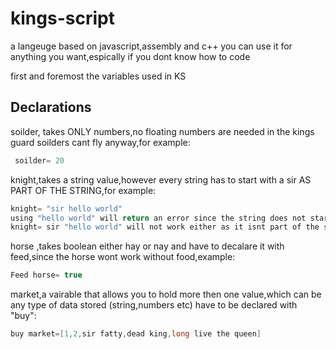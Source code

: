 # kings-script
a langeuge based on javascript,assembly and c++
you can use it for anything you want,espically if you dont know how to code

first and foremost the variables used in KS
## Declarations
soilder, takes ONLY numbers,no floating numbers are needed in the kings guard soilders cant fly anyway,for example:
```java
 soilder= 20
```
knight,takes a string value,however every string has to start with a sir AS PART OF THE STRING,for example:
```java
knight= "sir hello world"
using "hello world" will return an error since the string does not starts with sir,and the variable is insulted
knight= sir "hello world" will not work either as it isnt part of the string 
```

horse ,takes boolean either hay or nay and have to decalare it with feed,since the horse wont work without food,example:

```java
Feed horse= true
```
 market,a vairable that allows you to hold more then one value,which can be any type of data stored (string,numbers etc) have to be declared with "buy":
```java
buy market=[1,2,sir fatty,dead king,long live the queen]
```


